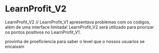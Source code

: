 # LearnProfit_V2
LearnProfit_V2 // LearnProfit_V1 apresentava problemas com os códigos, além de uma interface limitada! LearnProfit_V2 será utilizado para priorizar os pontos positivos no LearnProfit_V1.

provinha de proeficiencia para saber o level que o nossos usuarios se encaixam